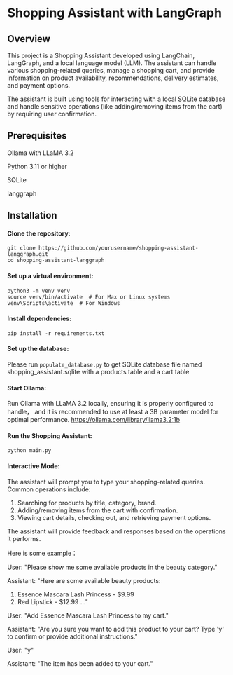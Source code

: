 # Shopping Assistant with LangGraph

## Overview
This project is a Shopping Assistant developed using LangChain, LangGraph, and a local language model (LLM). The assistant can handle various shopping-related queries, manage a shopping cart, and provide information on product availability, recommendations, delivery estimates, and payment options.

The assistant is built using tools for interacting with a local SQLite database and handle sensitive operations (like adding/removing items from the cart) by requiring user confirmation.

## Prerequisites
Ollama with LLaMA 3.2

Python 3.11 or higher

SQLite

langgraph




## Installation
#### Clone the repository:

```
git clone https://github.com/yourusername/shopping-assistant-langgraph.git
cd shopping-assistant-langgraph
```



#### Set up a virtual environment:

```
python3 -m venv venv
source venv/bin/activate  # For Max or Linux systems
venv\Scripts\activate  # For Windows
```



#### Install dependencies:

```
pip install -r requirements.txt
```



#### Set up the database:

Please run `populate_database.py` to get SQLite database file named shopping_assistant.sqlite with a products table and a cart table



#### Start Ollama:

Run Ollama with LLaMA 3.2 locally, ensuring it is properly configured to handle， and it is recommended to use at least a 3B parameter model for optimal performance.
https://ollama.com/library/llama3.2:1b



#### Run the Shopping Assistant:

```
python main.py
```



#### Interactive Mode:

The assistant will prompt you to type your shopping-related queries. Common operations include:

1. Searching for products by title, category, brand.
2. Adding/removing items from the cart with confirmation.
3. Viewing cart details, checking out, and retrieving payment options.

The assistant will provide feedback and responses based on the operations it performs.

Here is some example：

User: "Please show me some available products in the beauty category."

Assistant: "Here are some available beauty products:

1. Essence Mascara Lash Princess - $9.99
2. Red Lipstick - $12.99
..."

User: "Add Essence Mascara Lash Princess to my cart."

Assistant: "Are you sure you want to add this product to your cart? Type 'y' to confirm or provide additional instructions."

User: "y"

Assistant: "The item has been added to your cart."

